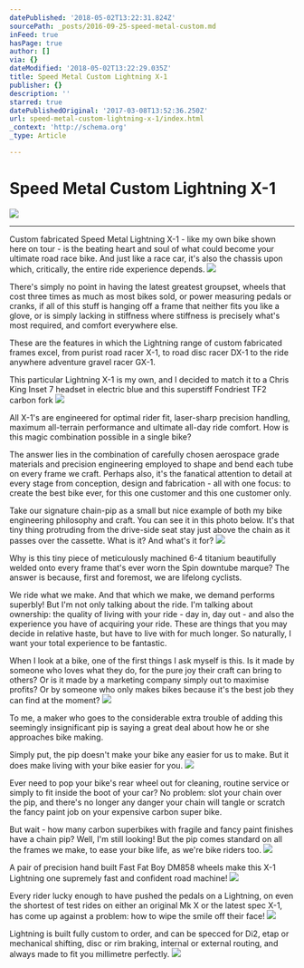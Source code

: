 ```yaml
---
datePublished: '2018-05-02T13:22:31.824Z'
sourcePath: _posts/2016-09-25-speed-metal-custom.md
inFeed: true
hasPage: true
author: []
via: {}
dateModified: '2018-05-02T13:22:29.035Z'
title: Speed Metal Custom Lightning X-1
publisher: {}
description: ''
starred: true
datePublishedOriginal: '2017-03-08T13:52:36.250Z'
url: speed-metal-custom-lightning-x-1/index.html
_context: 'http://schema.org'
_type: Article

---
```

# Speed Metal Custom Lightning X-1
![](https://the-grid-user-content.s3-us-west-2.amazonaws.com/c1bb6520-495a-4b7a-a92e-8be6d5764e4c.jpg)

---

Custom fabricated Speed Metal Lightning X-1 - like my own bike shown here on tour - is the beating heart and soul of what could become your ultimate road race bike. And just like a race car, it's also the chassis upon which, critically, the entire ride experience depends.
![](https://the-grid-user-content.s3-us-west-2.amazonaws.com/ae2ad448-8bcf-4863-9eb8-6d858016c84d.jpg)

There's simply no point in having the latest greatest groupset, wheels that cost three times as much as most bikes sold, or power measuring pedals or cranks, if all of this stuff is hanging off a frame that neither fits you like a glove, or is simply lacking in stiffness where stiffness is precisely what's most required, and comfort everywhere else. 

These are the features in which the Lightning range of custom fabricated frames excel, from purist road racer X-1, to road disc racer DX-1 to the ride anywhere adventure gravel racer GX-1\.

This particular Lightning X-1 is my own, and I decided to match it to a Chris King Inset 7 headset in electric blue and this superstiff Fondriest TF2 carbon fork
![](https://the-grid-user-content.s3-us-west-2.amazonaws.com/ea8857a2-dec0-4980-a0be-b28008ea08d9.jpg)

All X-1's are engineered for optimal rider fit, laser-sharp precision handling, maximum all-terrain performance and ultimate all-day ride comfort. How is this magic combination possible in a single bike?

The answer lies in the combination of carefully chosen aerospace grade materials and precision engineering employed to shape and bend each tube on every frame we craft. Perhaps also, it's the fanatical attention to detail at every stage from conception, design and fabrication - all with one focus: to create the best bike ever, for this one customer and this one customer only. 

Take our signature chain-pip as a small but nice example of both my bike engineering philosophy and craft. You can see it in this photo below. It's that tiny thing protruding from the drive-side seat stay just above the chain as it passes over the cassette. What is it? And what's it for?
![](https://the-grid-user-content.s3-us-west-2.amazonaws.com/a5f744f2-4f26-4a27-b056-b51205a0c024.jpg)

Why is this tiny piece of meticulously machined 6-4 titanium beautifully welded onto every frame that's ever worn the Spin downtube marque? The answer is because, first and foremost, we are lifelong cyclists.

We ride what we make. And that which we make, we demand performs superbly! But I'm not only talking about the ride. I'm talking about ownership: the quality of living with your ride - day in, day out - and also the experience you have of acquiring your ride. These are things that you may decide in relative haste, but have to live with for much longer. So naturally, I want your total experience to be fantastic. 

When I look at a bike, one of the first things I ask myself is this. Is it made by someone who loves what they do, for the pure joy their craft can bring to others? Or is it made by a marketing company simply out to maximise profits? Or by someone who only makes bikes because it's the best job they can find at the moment?
![](https://the-grid-user-content.s3-us-west-2.amazonaws.com/dfd36e8f-516c-415c-b3e9-442381dd6c0e.jpg)

To me, a maker who goes to the considerable extra trouble of adding this seemingly insignificant pip is saying a great deal about how he or she approaches bike making.

Simply put, the pip doesn't make your bike any easier for us to make. But it does make living with your bike easier for you.
![](https://the-grid-user-content.s3-us-west-2.amazonaws.com/d82923e5-c4f8-4ed5-b114-8e6e93f00312.jpg)

Ever need to pop your bike's rear wheel out for cleaning, routine service or simply to fit inside the boot of your car? No problem: slot your chain over the pip, and there's no longer any danger your chain will tangle or scratch the fancy paint job on your expensive carbon super bike.

But wait - how many carbon superbikes with fragile and fancy paint finishes have a chain pip? Well, I'm still looking! But the pip comes standard on all the frames we make, to ease your bike life, as we're bike riders too.
![](https://the-grid-user-content.s3-us-west-2.amazonaws.com/d3d2cdb0-1592-4db7-8511-026dcdea2cb9.jpg)

A pair of precision hand built Fast Fat Boy DM858 wheels make this X-1 Lightning one supremely fast and confident road machine!
![](https://the-grid-user-content.s3-us-west-2.amazonaws.com/8c2a9d71-27cc-46d9-9d7d-b1f9a45fee60.jpg)

Every rider lucky enough to have pushed the pedals on a Lightning, on even the shortest of test rides on either an original Mk X or the latest spec X-1, has come up against a problem: how to wipe the smile off their face!
![](https://the-grid-user-content.s3-us-west-2.amazonaws.com/7df44e59-144a-4ada-b25e-ffe1d7312521.jpg)

Lightning is built fully custom to order, and can be specced for Di2, etap or mechanical shifting, disc or rim braking, internal or external routing, and always made to fit you millimetre perfectly.
![](https://the-grid-user-content.s3-us-west-2.amazonaws.com/cdb20c9e-156b-4fa0-93de-b9dd18306a1d.jpg)